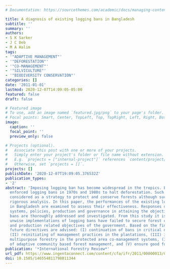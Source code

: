 ```yaml
---
# Documentation: https://sourcethemes.com/academic/docs/managing-content/

title: A diagnosis of existing logging bans in Bangladesh
subtitle: ''
summary: ''
authors:
- S K Sarker
- J C Deb
- M A Halim
tags:
- '"ADAPTIVE MANAGEMENT"'
- '"DEFORESTATION"'
- '"CO-MANAGEMENT"'
- '"SILVICULTURE"'
- '"BIODIVERSITY CONSERVATION"'
categories: []
date: '2011-01-01'
lastmod: 2020-12-07T14:09:05-05:00
featured: false
draft: false

# Featured image
# To use, add an image named `featured.jpg/png` to your page's folder.
# Focal points: Smart, Center, TopLeft, Top, TopRight, Left, Right, BottomLeft, Bottom, BottomRight.
image:
  caption: ''
  focal_point: ''
  preview_only: false

# Projects (optional).
#   Associate this post with one or more of your projects.
#   Simply enter your project's folder or file name without extension.
#   E.g. `projects = ["internal-project"]` references `content/project/deep-learning/index.md`.
#   Otherwise, set `projects = []`.
projects: []
publishDate: '2020-12-07T19:09:05.376532Z'
publication_types:
- '2'
abstract: 'Imposing logging ban has become widespread in the tropics. Bangladesh government
  enforced logging bans in 1970s and 1980s to halt deforestation. Such bans have been
  considered as a strategy to protect and conserve forests although success requires
  rigorous analysis. In this paper, the performances of the existing logging bans
  in Bangladesh are examined to assess their effectiveness. Responses of forest management
  systems, policies, production and governance in attaining the objectives of logging
  bans are thoroughly addressed and investigated. From this study it is evident that
  unwise implementations of logging bans have failed to secure forest conservation
  and production related objectives of the government. Based on the findings, five
  future directives are advised: (I) continuation of bans in critical natural forests,
  (II) reinitiating of management practices in the plantations, (III) introducing
  multipurpose forestry in the protected area co-management systems, (IV) adoption
  of adaptive community based forest management, and (V) ensure good forest governance.'
publication: '*International Forestry Review*'
url_pdf: https://www.ingentaconnect.com/content/cfa/ifr/2011/00000013/00000004/art00007
doi: 10.1505/146554811798811344
---
```

